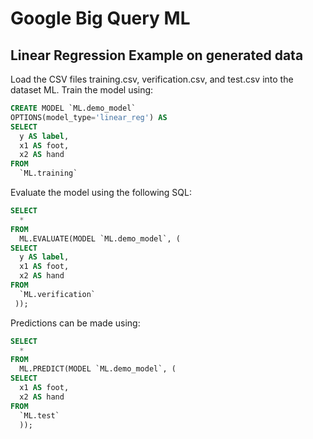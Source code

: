 # Google Big Query ML

## Linear Regression Example on generated data

Load the CSV files training.csv, verification.csv, and test.csv into the dataset ML. Train the model using:

````sql
CREATE MODEL `ML.demo_model`
OPTIONS(model_type='linear_reg') AS
SELECT
  y AS label,
  x1 AS foot,
  x2 AS hand
FROM
  `ML.training`
````

Evaluate the model using the following SQL:

````sql
SELECT
  *
FROM
  ML.EVALUATE(MODEL `ML.demo_model`, (
SELECT
  y AS label,
  x1 AS foot,
  x2 AS hand
FROM
  `ML.verification`
 ));
 ````

Predictions can be made using:

````sql
SELECT
  *
FROM
  ML.PREDICT(MODEL `ML.demo_model`, (
SELECT
  x1 AS foot,
  x2 AS hand
FROM
  `ML.test`
  ));
````